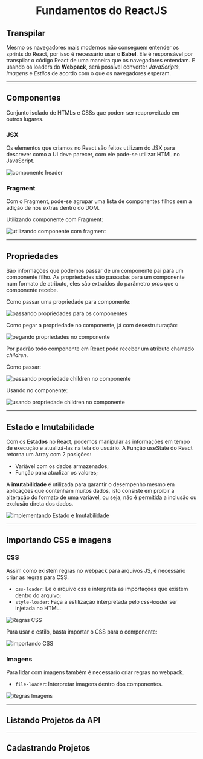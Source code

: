 <h1 align="center">Fundamentos do ReactJS</h1>

## Transpilar

Mesmo os navegadores mais modernos não conseguem entender os sprints do React, por isso é necessário usar o **Babel**.
Ele é responsável por transpilar o código React de uma maneira que os navegadores entendam. E usando os loaders do
**Webpack**, será possível converter _JavaScripts_, _Imagens_ e _Estilos_ de acordo com o que os navegadores esperam.

---

## Componentes

Conjunto isolado de HTMLs e CSSs que podem ser reaproveitado em outros lugares.

### JSX

Os elementos que criamos no React são feitos utilizam do JSX para descrever como a UI deve parecer, com ele pode-se
utilizar HTML no JavaScript.

![componente header](.github/componente-header.png)

### Fragment

Com o Fragment, pode-se agrupar uma lista de componentes filhos sem a adição de nós extras dentro do DOM.

Utilizando componente com Fragment:

![utilizando componente com fragment](.github/utilizando-componente-com-fragment.png)

---

## Propriedades

São informações que podemos passar de um componente pai para um componente filho. As propriedades são passadas para um
componente num formato de atributo, eles são extraídos do parâmetro _pros_ que o componente recebe.

Como passar uma propriedade para componente:

![passando propriedades para os componentes](.github/passando-props.png)

Como pegar a propriedade no componente, já com desestruturação:

![pegando propriedades no componente](.github/pegando-props.png)

Por padrão todo componente em React pode receber um atributo chamado _children_.

Como passar:

![passando propriedade children no componente](.github/passando-children.png)

Usando no componente:

![usando propriedade children no componente](.github/usando-children.png)

---

## Estado e Imutabilidade

Com os **Estados** no React, podemos manipular as informações em tempo de execução e atualizá-las na tela do usuário. A
Função useState do React retorna um Array com 2 posições:

- Variável com os dados armazenados;
- Função para atualizar os valores;

A **imutabilidade** é utilizada para garantir o desempenho mesmo em aplicações que contenham muitos dados, isto consiste
em proibir a alteração do formato de uma variável, ou seja, não é permitida a inclusão ou exclusão direta dos dados.

![implementando Estado e Imutabilidade](.github/estado-e-imutabilidade.png)

---

## Importando CSS e imagens

### CSS

Assim como existem regras no webpack para arquivos JS, é necessário criar as regras para CSS.

- `css-loader`: Lê o arquivo css e interpreta as importações que existem dentro do arquivo;
- `style-loader`: Faça a estilização interpretada pelo _css-loader_ ser injetada no HTML.

![Regras CSS](.github/regras-css-webpack.png)

Para usar o estilo, basta importar o CSS para o componente:

![importando CSS](.github/import-css.png)

### Imagens

Para lidar com imagens também é necessário criar regras no webpack.

- `file-loader`: Interpretar imagens dentro dos componentes.

![Regras Imagens](.github/regras-imagens-webpack.png)

---

## Listando Projetos da API

---

## Cadastrando Projetos
